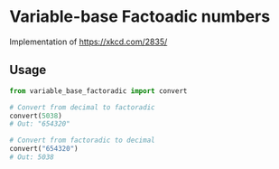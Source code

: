# Variable-base Factoadic numbers

Implementation of https://xkcd.com/2835/

## Usage

```python
from variable_base_factoradic import convert

# Convert from decimal to factoradic
convert(5038)
# Out: "654320"

# Convert from factoradic to decimal
convert("654320")
# Out: 5038
```